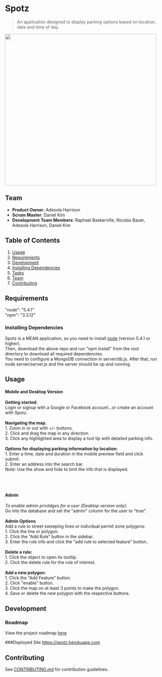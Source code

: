 # Spotz
> An application designed to display parking options based on location, date and time of day.

<img src="/readme_imgs/screenshot1.png" style="height: 500px; width:500px;">
<br>

## Team

  - __Product Owner__: Adesola Harrison
  - __Scrum Master__: Daniel Kim
  - __Development Team Members__: Raphael Baskerville, Nicolas Bauer, Adesola Harrison, Daniel Kim

## Table of Contents

1. [Usage](#Usage)
1. [Requirements](#requirements)
1. [Development](#development)
1. [Installing Dependencies](#installing-dependencies)
1. [Tasks](#tasks)
1. [Team](#team)
1. [Contributing](#contributing)

## Requirements
"node": "5.4.1"
<br>"npm": "3.3.12"


### Installing Dependencies
Spotz is a MEAN application, so you need to install <a href="https://nodejs.org/en/">node</a> (version 5.4.1 or higher). 
<br>Then, download the above repo and run "npm install" from the root directory to download all 
required dependencies. <br>You need to configure a MongoDB connection in server/db.js. After that, 
run node server/server.js and the server should be up and running.

## Usage
<h4>Mobile and Desktop Version</h4>
<b>Getting started:</b>
<br>Login or signup with a Google or Facebook account...or create an account with Spotz.
<br><br>
<b>Navigating the map.</b>
<br>1. Zoom in or out with  +/- buttons.
<br>2. Click and drag the map in any direction.
<br>3. Click any highlighted area to display a tool tip with detailed parking info.
<br><br>
<b>Options for displaying parking information by location:</b>
<br>1. Enter a time, date and duration in the mobile preview field and click submit.
<br>2. Enter an address into the search bar.
<br>Note: Use the show and hide to limit the info that is displayed.

<br><br>
<h4>Admin</h4><i>To enable admin privildges for a user (Desktop version only):</i>
<br>Go into the database and set the "admin" column for the user to "true".
<br><br>
<b>Admin Options</b>
<br>Add a rule to street sweeping lines or individual permit zone polygons:
<br>1. Click the line or polygon.
<br>2. Click the "Add Rule" button in the sidebar.
<br>3. Enter the rule info and click the "add rule to selected feature" button..
<br>
<br>
<b>Delete a rule:</b>
<br>1. Click the object to open its tooltip.
<br>2. Click the delete rule for the rule of interest.
<br><br>
<b>Add a new polygon:</b>
<br>1. Click the "Add Feature" button.
<br>2. Click "enable" button.
<br>3. Click the map on at least 3 points to make the polygon.
<br>4. Save or delete the new polygon with the respective buttons.


## Development

### Roadmap

View the project roadmap [here](LINK_TO_PROJECT_ISSUES)

###Deployed Site
<a href="https://spotz.herokuapp.com">https://spotz.herokuapp.com</a>

## Contributing

See [CONTRIBUTING.md](CONTRIBUTING.md) for contribution guidelines.
